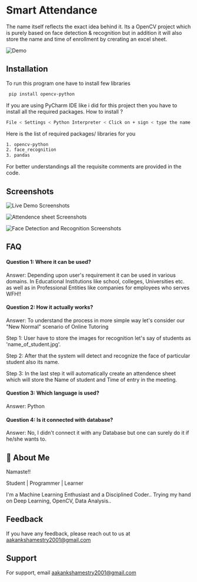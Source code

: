 
# Smart Attendance

The name itself reflects the exact idea behind it. Its a OpenCV project which is purely based on face detection & recognition but in addition it will also store the name and time of enrollment by crerating an excel sheet.

 ![Demo](https://www.aindralabs.com/wp-content/uploads/smart-attendance.jpg)
 
## Installation

To run this program one have to install few libraries

```bash
 pip install opencv-python

```
If you are using PyCharm IDE like i did for this project then you have to install all the required packages.
How to install ?
```bash
File < Settings < Python Interpreter < Click on + sign < type the name of required packages < install package

```
Here is the list of required packages/ libraries for you
```bash
1. opencv-python
2. face_recognition 
3. pandas
```
For better understandings all the requisite comments are provided in the code.

## Screenshots

![Live Demo Screenshots](https://user-images.githubusercontent.com/69616742/132089916-6bf07859-e6bc-4d6e-a730-d9c6eba961a5.png)



![Attendence sheet Screenshots](https://user-images.githubusercontent.com/69616742/132089890-d975e686-2c8a-4382-9ce9-05dedfeb2568.png)



![Face Detection and Recognition Screenshots](https://user-images.githubusercontent.com/69616742/132089897-a0326d1b-1a9f-429e-8cdf-4638473d0fc9.png)

## FAQ

#### Question 1: Where it can be used?

Answer: Depending upon user's requirement it can be used in various domains. In Educational Institutions like school, colleges, Universities etc. as well as in Professional Entities like companies for employees who serves WFH!!  

#### Question 2: How it actually works?

Answer: To understand the process in more simple way let's consider our "New Normal" scenario of Online Tutoring

   Step 1: User have to store the images for recognition let's say of students as 'name_of_student.jpg'.

   Step 2: After that the system will detect and recognize the face of particular student also its name.

   Step 3: In the last step it will automatically create an attendence sheet which will store the Name of student and Time of entry in the meeting.

#### Question 3: Which language is used?

Answer: Python

#### Question 4: Is it connected with database?

Answer: No, I didn't connect it with any Database but one can surely do it if he/she wants to.
## 🚀 About Me
Namaste!!

Student | Programmer | Learner

I'm a Machine Learning Enthusiast and a Disciplined Coder.. Trying my hand on Deep Learning, OpenCV, Data Analysis..


  
## Feedback

If you have any feedback, please reach out to us at aakankshamestry2001@gmail.com

  
## Support

For support, email aakankshamestry2001@gmail.com 

  
